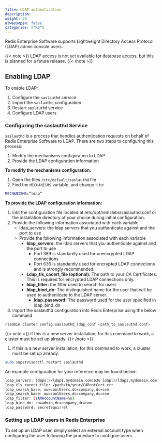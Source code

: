 ```yaml
---
Title: LDAP authentication
description:
weight: 20
alwaysopen: false
categories: ["RS"]
---
```


Redis Enterprise Software supports Lightweight Directory Access Protocol (LDAP) admin console users.

{{< note >}}
LDAP access is not yet available for database access, but this is planned for a future release.
{{< /note >}}

## Enabling LDAP

To enable LDAP:

1. Configure the `saslauthd` service
1. Import the `saslauthd` configuration
1. Restart `saslauthd` service
1. Configure LDAP users

### Configuring the saslauthd Service

`saslauthd` is a process that handles authentication requests on behalf of Redis Enterprise Software to LDAP.  There are two steps to configuring this process:

1. Modify the mechanisms configuration to LDAP
1. Provide the LDAP configuration information

**To modify the mechanisms configuration:**

1. Open the files `/etc/default/saslauthd` file
2. Find the `MECHANISMS` variable, and change it to:

```sh
MECHANISMS=”ldap”
```

**To provide the LDAP configuration information:**

1. Edit the configuration file located at /etc/opt/redislabs/saslauthd.conf or the installation directory of your choice during initial configuration.
1. Provide the following information associated with each variable
	- ldap_servers: the ldap servers that you authenticate against and the port to use
	- Provide the following information associated with each variable
		- **ldap_servers:** the ldap servers that you authenticate against and the port to use
			- Port 389 is standardly used for unencrypted LDAP connections
			- Port 636 is standardly used for encrypted LDAP connections and is strongly recommended.
		- **Ldap_tls_cacert_file (optional):** The path to your CA Certificates. This is required for encrypted LDAP connections only.
		- **ldap_filter:** the filter used to search for users
		- **ldap_bind_dn:** The distinguished name for the user that will be used to authenticate to the LDAP server.
    		- **ldap_password:** The password used for the user specified in ldap_bind_dn
1. Import the saslauthd configuration into Redis Enterprise using the below command
```sh
rladmin cluster config saslauthd_ldap_conf <path_to_saslauthd.conf>
```
{{< note >}}
If this is a new server installation, for this command to work, a cluster must be set up already.
{{< /note >}}
1. If this is a new server installation, for this command to work, a cluster must be set up already.
```sh
sudo supervisorctl restart saslauthd
```

An example configuration for your reference may be found below:

```sh
ldap_servers: ldaps://ldap1.mydomain.com:636 ldap://ldap2.mydomain.com:636
ldap_tls_cacert_file: /path/to/your/CARootCert.crt
ldap_search_base: ou=coolUsers,dc=company,dc=com
ldap_search_base: ou=coolUsers,dc=company,dc=com
ldap_filter: (sAMAccountName=%u)
ldap_bind_dn: cn=admin,dc=company,dc=com
ldap_password: secretSquirrel

```
### Setting up LDAP users in Redis Enterprise

To set up an LDAP user, simply select an external account type when configuring the user following the procedure to configure users.
